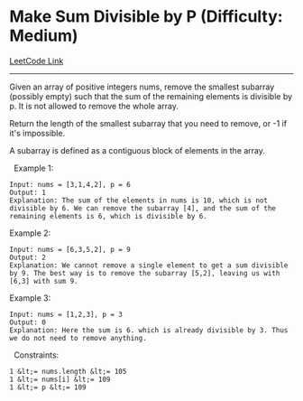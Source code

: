 # Make Sum Divisible by P (Difficulty: Medium)

[LeetCode Link](https://leetcode.com/problems/make-sum-divisible-by-p/)

---

Given an array of positive integers nums, remove the smallest subarray (possibly empty) such that the sum of the remaining elements is divisible by p. It is not allowed to remove the whole array.

Return the length of the smallest subarray that you need to remove, or -1 if it&#39;s impossible.

A subarray is defined as a contiguous block of elements in the array.

&nbsp;
Example 1:

```
Input: nums = [3,1,4,2], p = 6
Output: 1
Explanation: The sum of the elements in nums is 10, which is not divisible by 6. We can remove the subarray [4], and the sum of the remaining elements is 6, which is divisible by 6.
```

Example 2:

```
Input: nums = [6,3,5,2], p = 9
Output: 2
Explanation: We cannot remove a single element to get a sum divisible by 9. The best way is to remove the subarray [5,2], leaving us with [6,3] with sum 9.
```

Example 3:

```
Input: nums = [1,2,3], p = 3
Output: 0
Explanation: Here the sum is 6. which is already divisible by 3. Thus we do not need to remove anything.
```

&nbsp;
Constraints:


	1 &lt;= nums.length &lt;= 105
	1 &lt;= nums[i] &lt;= 109
	1 &lt;= p &lt;= 109


